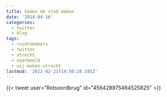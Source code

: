 ```yaml
---
title: Samen de stad maken
date: '2014-04-16'
categories:
  - twitter
  - blog
tags:
  - ruimtemakers
  - twitter
  - utrecht
  - voorbeeld
  - wij-maken-utrecht
lastmod: '2022-02-21T14:56:28.191Z'
---
```


{{< tweet user="Rotsoordbrug" id="456428975464525825" >}}